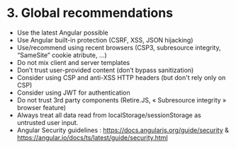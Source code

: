 # 3. Global recommendations


- Use the latest Angular possible
- Use Angular built-in protection (CSRF, XSS, JSON hijacking)
- Use/recommend using recent browsers (CSP3, subresource integrity, “SameSite” cookie atribute, …)
- Do not mix client and server templates
- Don’t trust user-provided content  (don’t bypass sanitization)
- Consider using CSP and anti-XSS HTTP headers (but don't rely only on CSP)
- Consider using JWT for authentication
- Do not trust 3rd party components (Retire.JS, « Subresource integrity » browser feature)
- Always treat all data read from localStorage/sessionStorage as untrusted user input.
- Angular Security guidelines : https://docs.angularjs.org/guide/security & https://angular.io/docs/ts/latest/guide/security.html
